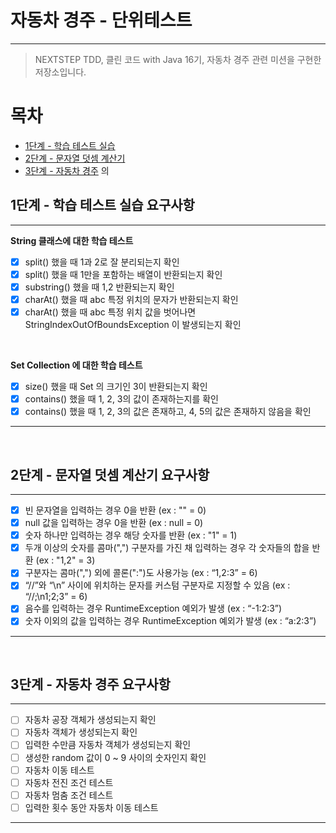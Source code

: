 # 자동차 경주 - 단위테스트 

---

> NEXTSTEP TDD, 클린 코드 with Java 16기, 자동차 경주 관련 미션을 구현한 저장소입니다.

# 목차

- [1단계 - 학습 테스트 실습](#1단계---학습-테스트-실습-요구사항)
- [2단계 - 문자열 덧셈 계산기](#2단계---문자열-덧셈-계산기-요구사항)
- [3단계 - 자동차 경주](#3단계---자동차-경주-요구사항)
의
## 1단계 - 학습 테스트 실습 요구사항

---
__String 클래스에 대한 학습 테스트__
- [x] split() 했을 때 1과 2로 잘 분리되는지 확인
- [x] split() 했을 때 1만을 포함하는 배열이 반환되는지 확인
- [x] substring() 했을 때 1,2 반환되는지 확인
- [x] charAt() 했을 때 abc 특정 위치의 문자가 반환되는지 확인
- [x] charAt() 했을 때 abc 특정 위치 값을 벗어나면 StringIndexOutOfBoundsException 이 발생되는지 확인

<br>

__Set Collection 에 대한 학습 테스트__
- [x] size() 했을 때 Set 의 크기인 3이 반환되는지 확인
- [x] contains() 했을 때 1, 2, 3의 값이 존재하는지를 확인
- [x] contains() 했을 때 1, 2, 3의 값은 존재하고, 4, 5의 값은 존재하지 않음을 확인

---

<br>

## 2단계 - 문자열 덧셈 계산기 요구사항

---

- [x] 빈 문자열을 입력하는 경우 0을 반환 (ex : "" = 0)
- [x] null 값을 입력하는 경우 0을 반환 (ex : null = 0)
- [x] 숫자 하나만 입력하는 경우 해당 숫자를 반환 (ex : "1" = 1)
- [x] 두개 이상의 숫자를 콤마(",") 구분자를 가진 채 입력하는 경우 각 숫자들의 합을 반환 (ex : "1,2" = 3)
- [x] 구분자는 콤마(",") 외에 콜론(":")도 사용가능 (ex : “1,2:3” = 6)
- [x] “//”와 “\n” 사이에 위치하는 문자를 커스텀 구분자로 지정할 수 있음 (ex : “//;\n1;2;3” = 6)
- [x] 음수를 입력하는 경우 RuntimeException 예외가 발생 (ex : “-1:2:3”)
- [x] 숫자 이외의 값을 입력하는 경우 RuntimeException 예외가 발생 (ex : “a:2:3”)

---

<br>

## 3단계 - 자동차 경주 요구사항

---
- [ ] 자동차 공장 객체가 생성되는지 확인
- [ ] 자동차 객체가 생성되는지 확인
- [ ] 입력한 수만큼 자동차 객체가 생성되는지 확인
- [ ] 생성한 random 값이 0 ~ 9 사이의 숫자인지 확인
- [ ] 자동차 이동 테스트
- [ ] 자동차 전진 조건 테스트
- [ ] 자동차 멈춤 조건 테스트
- [ ] 입력한 횟수 동안 자동차 이동 테스트
---
